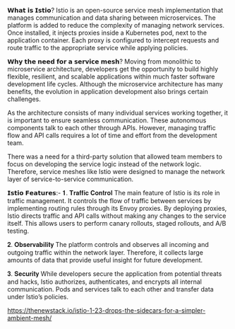 𝗪𝗵𝗮𝘁 𝗶𝘀 𝗜𝘀𝘁𝗶𝗼?
 Istio is an open-source service mesh implementation that manages communication and data sharing between microservices. The platform is added to reduce the complexity of managing network services. Once installed, it injects proxies inside a Kubernetes pod, next to the application container. Each proxy is configured to intercept requests and route traffic to the appropriate service while applying policies.
 
 𝗪𝗵𝘆 𝘁𝗵𝗲 𝗻𝗲𝗲𝗱 𝗳𝗼𝗿 𝗮 𝘀𝗲𝗿𝘃𝗶𝗰𝗲 𝗺𝗲𝘀𝗵?
 Moving from monolithic to microservice architecture, developers get the opportunity to build highly flexible, resilient, and scalable applications within much faster software development life cycles. Although the microservice architecture has many benefits, the evolution in application development also brings certain challenges.
 
 As the architecture consists of many individual services working together, it is important to ensure seamless communication. These autonomous components talk to each other through APIs. However, managing traffic flow and API calls requires a lot of time and effort from the development team.
 
 There was a need for a third-party solution that allowed team members to focus on developing the service logic instead of the network logic. Therefore, service meshes like Istio were designed to manage the network layer of service-to-service communication.
 
𝗜𝘀𝘁𝗶𝗼 𝗙𝗲𝗮𝘁𝘂𝗿𝗲𝘀:-
𝟏. 𝐓𝐫𝐚𝐟𝐟𝐢𝐜 𝐂𝐨𝐧𝐭𝐫𝐨𝐥
 The main feature of Istio is its role in traffic management. It controls the flow of traffic between services by implementing routing rules through its Envoy proxies. By deploying proxies, Istio directs traffic and API calls without making any changes to the service itself. This allows users to perform canary rollouts, staged rollouts, and A/B testing.
 
𝟐. 𝐎𝐛𝐬𝐞𝐫𝐯𝐚𝐛𝐢𝐥𝐢𝐭𝐲
 The platform controls and observes all incoming and outgoing traffic within the network layer. Therefore, it collects large amounts of data that provide useful insight for future development.
 
𝟑. 𝐒𝐞𝐜𝐮𝐫𝐢𝐭𝐲
 While developers secure the application from potential threats and hacks, Istio authorizes, authenticates, and encrypts all internal communication. Pods and services talk to each other and transfer data under Istio’s policies.


 https://thenewstack.io/istio-1-23-drops-the-sidecars-for-a-simpler-ambient-mesh/